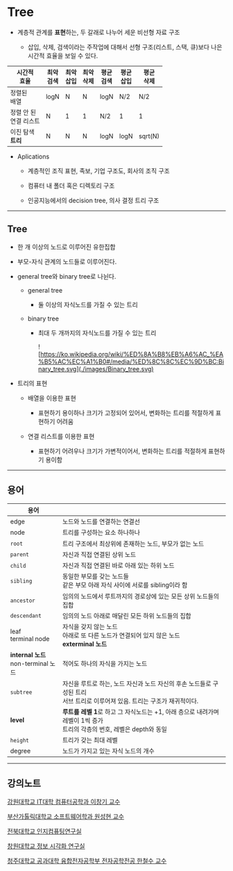# Tree

- 계층적 관계를 **표현**하는, 두 갈래로 나누어 세운 비선형 자료 구조
  
  - 삽입, 삭제, 검색이라는 주작업에 대해서 선형 구조(리스트, 스택, 큐)보다 나은 시간적 효율을 보일 수 있다.

| 시간적<br/>효율        | 최악<br/>검색 | 최악<br/>삽입 | 최악<br/>삭제 | 평균<br/>검색 | 평균<br/>삽입 | 평균<br/>삭제 |
| ----------------- | --------- | --------- | --------- | --------- | --------- | --------- |
| 정렬된<br/>배열        | logN      | N         | N         | logN      | N/2       | N/2       |
| 정렬 안 된<br/>연결 리스트 | N         | 1         | 1         | N/2       | 1         | 1         |
| 이진 탐색<br/>**트리**  | N         | N         | N         | logN      | logN      | sqrt(N)   |

- Aplications
  
  - 계층적인 조직 표현, 족보, 기업 구조도, 회사의 조직 구조
  
  - 컴퓨터 내 폴더 혹은 디렉토리 구조
  
  - 인공지능에서의 decision tree, 의사 결정 트리 구조

---

## Tree

- 한 개 이상의 노드로 이루어진 유한집합

- 부모-자식 관계의 노드들로 이루어진다.

- general tree와 binary tree로 나뉜다.
  
  - general tree
    
    - 둘 이상의 자식노드를 가질 수 있는 트리
  
  - binary tree
    
    - 최대 두 개까지의 자식노드를 가질 수 있는 트리
      
      ![https://ko.wikipedia.org/wiki/%ED%8A%B8%EB%A6%AC_%EA%B5%AC%EC%A1%B0#/media/%ED%8C%8C%EC%9D%BC:Binary_tree.svg](./images/Binary_tree.svg)

- 트리의 표현
  
  - 배열을 이용한 표현
    
    - 표현하기 용이하나 크기가 고정되어 있어서, 변화하는 트리를 적절하게 표현하기 어려움
  
  - 연결 리스트를 이용한 표현
    
    - 표현하기 어려우나 크기가 가변적이어서, 변화하는 트리를 적절하게 표현하기 용이함

---

## 용어

| 용어                                  |                                                                                  |
| ----------------------------------- | -------------------------------------------------------------------------------- |
| edge                                | 노드와 노드를 연결하는 연결선                                                                 |
| node                                | 트리를 구성하는 요소 하나하나                                                                 |
| `root`                              | 트리 구조에서 최상위에 존재하는 노드, 부모가 없는 노드                                                  |
| `parent`                            | 자신과 직접 연결된 상위 노드                                                                 |
| `child`                             | 자신과 직접 연결된 바로 아래 있는 하위 노드                                                        |
| `sibling`                           | 동일한 부모를 갖는 노드들<br/>같은 부모 아래 자식 사이에 서로를 sibling이라 함                               |
| `ancestor`                          | 임의의 노드에서 루트까지의 경로상에 있는 모든 상위 노드들의 집합                                             |
| `descendant`                        | 임의의 노드 아래로 매달린 모든 하위 노드들의 집합                                                     |
| leaf<br/>terminal node              | 자식을 갖지 않는 노드<br/>아래로 또 다른 노드가 연결되어 있지 않은 노드<br/>**exterminal 노드**                |
| **internal 노드**<br/>non-terminal 노드 | 적어도 하나의 자식을 가지는 노드                                                               |
| `subtree`                           | 자신을 루트로 하는, 노드 자신과 노드 자신의 후손 노드들로 구성된 트리<br/>서브 트리로 이루어져 있음. 트리는 구조가 재귀적이다.      |
| **level**                           | **루트를 레벨 1**로 하고 그 자식노드는 +1, 아래 층으로 내려가며 레벨이 1씩 증가<br/>트리의 각층의 번호, 레벨은 depth와 동일 |
| `height`                            | 트리가 갖는 최대 레벨                                                                     |
| degree                              | 노드가 가지고 있는 자식 노드의 개수                                                             |

----

## 강의노트

[강원대학교 IT대학 컴퓨터공학과 이창기 교수](https://cs.kangwon.ac.kr/~leeck/DS/DS_07.pdf)

[부산가톨릭대학교 소프트웨어학과 원성현 교수](http://contents.kocw.or.kr/KOCW/document/2015/cup/weonsunghyun2/8.pdf)

[전북대학교 인지컴퓨팅연구실](https://nlp.jbnu.ac.kr/DS/ch10.pdf)

[창원대학교 정보 시각화 연구실](http://ivis.kr/images/3/32/08.%ED%8A%B8%EB%A6%AC%282019%29.pdf)

[청주대학교 공과대학 융합전자공학부 전자공학전공 한철수 교수](https://cis.cju.ac.kr/wp-content/lecture-materials/computer-algorithms/Chapter%2008%20%ED%8A%B8%EB%A6%AC(Tree).pdf)
